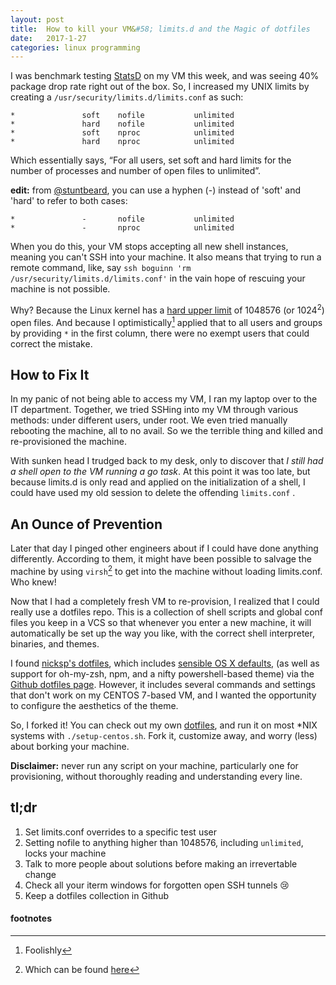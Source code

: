 ```yaml
---
layout: post
title:  How to kill your VM&#58; limits.d and the Magic of dotfiles
date:   2017-1-27
categories: linux programming
---
```


I was benchmark testing [StatsD](https://github.com/etsy/statsd) on my VM this week, and was seeing 40% package drop rate right out of the box. So, I increased my UNIX limits by creating a `/usr/security/limits.d/limits.conf` as such:

```
*               soft    nofile           unlimited
*               hard    nofile           unlimited
*               soft    nproc            unlimited
*               hard    nproc            unlimited
```
Which essentially says, “For all users, set soft and hard limits for the number of processes and number of open files to unlimited”.

**edit:** from [@stuntbeard](https://twitter.com/stuntbeard), you can use a hyphen (-) instead of 'soft' and 'hard' to refer to both cases:

```
*               -       nofile           unlimited
*               -       nproc            unlimited
```

When you do this, your VM stops accepting all new shell instances, meaning you can't SSH into your machine. It also means that trying to run a remote command, like, say `ssh boguinn 'rm /usr/security/limits.d/limits.conf'` in the vain hope of rescuing your machine is not possible.

Why? Because the Linux kernel has a [hard upper limit](http://four-eyes.net/2012/09/etcsecuritylimits-conf-nofile-absolute-maximum/) of 1048576 (or 1024<sup>2</sup>) open files. And because I optimistically[^opt] applied that to all users and groups by providing `*` in the first column, there were no exempt users that could correct the mistake.

## How to Fix It

In my panic of not being able to access my VM, I ran my laptop over to the IT department. Together, we tried SSHing into my VM through various methods: under different users, under root. We even tried manually rebooting the machine, all to no avail. So we the terrible thing and killed and re-provisioned the machine.

With sunken head I trudged back to my desk, only to discover that *I still had a shell open to the VM running a go task*. At this point it was too late, but because limits.d is only read and applied on the initialization of a shell, I could have used my old session to delete the  offending `limits.conf` .

## An Ounce of Prevention

Later that day I pinged other engineers about if I could have done anything differently. According to them, it might have been possible to salvage the machine by using `virsh`[^virsh] to get into the machine without loading limits.conf. Who knew!

Now that I had a completely fresh VM to re-provision, I realized that I could really use a dotfiles repo. This is a collection of shell scripts and global conf files you keep in a VCS so that whenever you enter a new machine, it will automatically be set up the way you like, with the correct shell interpreter, binaries, and themes.

I found [nicksp's dotfiles](https://github.com/nicksp/dotfiles), which includes [sensible OS X defaults](https://github.com/nicksp/dotfiles/blob/master/osx/set-defaults.sh), (as well as support for oh-my-zsh, npm, and a nifty powershell-based theme) via the [Github dotfiles page](http://github.dotfies.io). However, it includes several commands and settings that don't work on my CENTOS 7-based VM, and I wanted the opportunity to configure the aesthetics of the theme.

So, I forked it! You can check out my own [dotfiles](https://github.com/broguinn/dotfiles), and run it on most *NIX systems with `./setup-centos.sh`. Fork it, customize away, and worry (less) about borking your machine.

**Disclaimer:** never run any script on your machine, particularly one for provisioning, without thoroughly reading and understanding every line.

## tl;dr

1. Set limits.conf overrides to a specific test user
2. Setting nofile to anything higher than 1048576, including `unlimited`, locks your machine
3. Talk to more people about solutions before making an irrevertable change
4. Check all your iterm windows for forgotten open SSH tunnels :cry:
5. Keep a dotfiles collection in Github

#### footnotes

[^opt]: Foolishly
[^virsh]: Which can be found [here](https://www.centos.org/docs/5/html/5.2/Virtualization/chap-Virtualization-Managing_guests_with_virsh.html)

